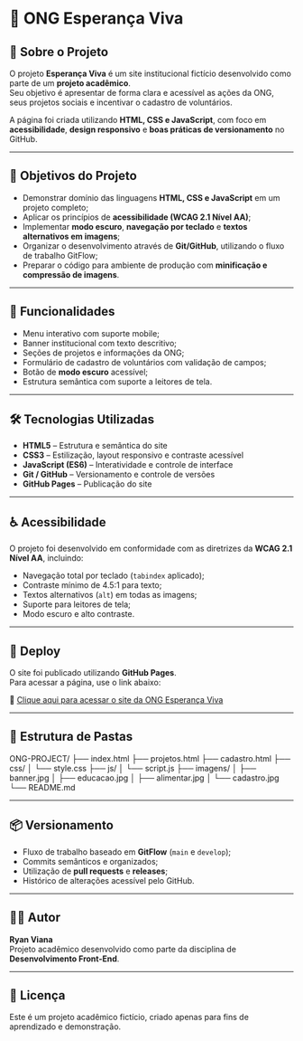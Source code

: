 # 🌿 ONG Esperança Viva

## 📖 Sobre o Projeto
O projeto **Esperança Viva** é um site institucional fictício desenvolvido como parte de um **projeto acadêmico**.  
Seu objetivo é apresentar de forma clara e acessível as ações da ONG, seus projetos sociais e incentivar o cadastro de voluntários.  

A página foi criada utilizando **HTML, CSS e JavaScript**, com foco em **acessibilidade**, **design responsivo** e **boas práticas de versionamento** no GitHub.

---

## 🎯 Objetivos do Projeto
- Demonstrar domínio das linguagens **HTML, CSS e JavaScript** em um projeto completo;  
- Aplicar os princípios de **acessibilidade (WCAG 2.1 Nível AA)**;  
- Implementar **modo escuro**, **navegação por teclado** e **textos alternativos em imagens**;  
- Organizar o desenvolvimento através de **Git/GitHub**, utilizando o fluxo de trabalho GitFlow;  
- Preparar o código para ambiente de produção com **minificação e compressão de imagens**.

---

## 🧩 Funcionalidades
- Menu interativo com suporte mobile;  
- Banner institucional com texto descritivo;  
- Seções de projetos e informações da ONG;  
- Formulário de cadastro de voluntários com validação de campos;  
- Botão de **modo escuro** acessível;  
- Estrutura semântica com suporte a leitores de tela.

---

## 🛠️ Tecnologias Utilizadas
- **HTML5** – Estrutura e semântica do site  
- **CSS3** – Estilização, layout responsivo e contraste acessível  
- **JavaScript (ES6)** – Interatividade e controle de interface  
- **Git / GitHub** – Versionamento e controle de versões  
- **GitHub Pages** – Publicação do site  

---

## ♿ Acessibilidade
O projeto foi desenvolvido em conformidade com as diretrizes da **WCAG 2.1 Nível AA**, incluindo:
- Navegação total por teclado (`tabindex` aplicado);  
- Contraste mínimo de 4.5:1 para texto;  
- Textos alternativos (`alt`) em todas as imagens;  
- Suporte para leitores de tela;  
- Modo escuro e alto contraste.

---

## 🚀 Deploy
O site foi publicado utilizando **GitHub Pages**.  
Para acessar a página, use o link abaixo:

🔗 [Clique aqui para acessar o site da ONG Esperança Viva](https://euryanfc04-creator.github.io/ONG-Project)

---

## 🧱 Estrutura de Pastas
ONG-PROJECT/
├── index.html
├── projetos.html
├── cadastro.html
├── css/
│ └── style.css
├── js/
│ └── script.js
├── imagens/
│ ├── banner.jpg
│ ├── educacao.jpg
│ ├── alimentar.jpg
│ └── cadastro.jpg
└── README.md


---

## 📦 Versionamento
- Fluxo de trabalho baseado em **GitFlow** (`main` e `develop`);  
- Commits semânticos e organizados;  
- Utilização de **pull requests** e **releases**;  
- Histórico de alterações acessível pelo GitHub.

---

## 👨‍💻 Autor
**Ryan Viana**  
Projeto acadêmico desenvolvido como parte da disciplina de **Desenvolvimento Front-End**.  

---

## 📄 Licença
Este é um projeto acadêmico fictício, criado apenas para fins de aprendizado e demonstração.


